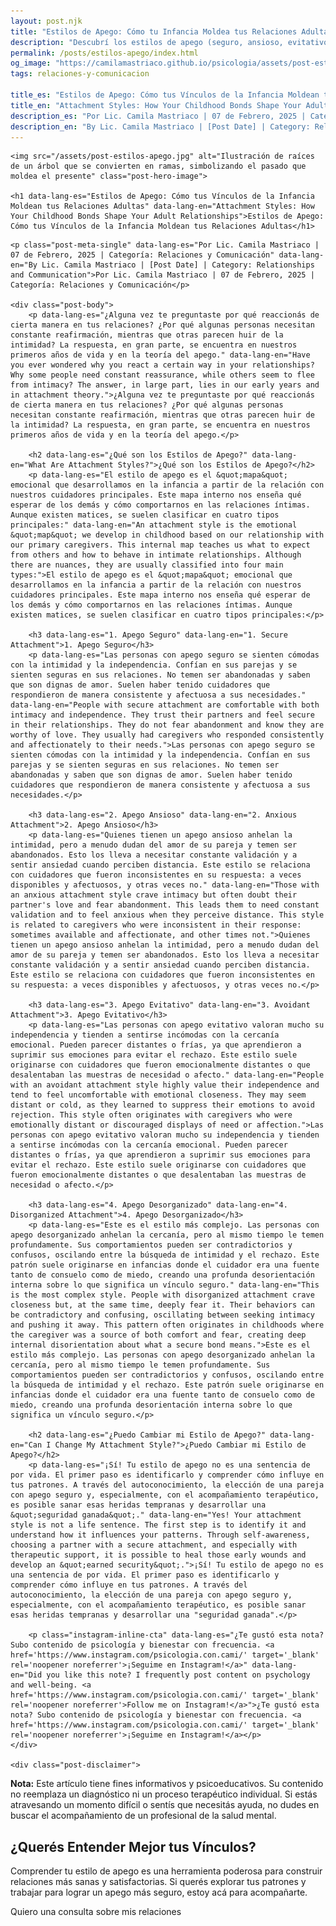 ```yaml
---
layout: post.njk
title: "Estilos de Apego: Cómo tu Infancia Moldea tus Relaciones Adultas | Blog Camila Mastriaco"
description: "Descubrí los estilos de apego (seguro, ansioso, evitativo y desorganizado) y entendé cómo tus primeros vínculos afectan tu forma de amar y relacionarte hoy."
permalink: /posts/estilos-apego/index.html
og_image: "https://camilamastriaco.github.io/psicologia/assets/post-estilos-apego.jpg"
tags: relaciones-y-comunicacion

title_es: "Estilos de Apego: Cómo tus Vínculos de la Infancia Moldean tus Relaciones Adultas"
title_en: "Attachment Styles: How Your Childhood Bonds Shape Your Adult Relationships"
description_es: "Por Lic. Camila Mastriaco | 07 de Febrero, 2025 | Categoría: Relaciones y Comunicación"
description_en: "By Lic. Camila Mastriaco | [Post Date] | Category: Relationships and Communication"
---
```




    <img src="/assets/post-estilos-apego.jpg" alt="Ilustración de raíces de un árbol que se convierten en ramas, simbolizando el pasado que moldea el presente" class="post-hero-image">
    
    <h1 data-lang-es="Estilos de Apego: Cómo tus Vínculos de la Infancia Moldean tus Relaciones Adultas" data-lang-en="Attachment Styles: How Your Childhood Bonds Shape Your Adult Relationships">Estilos de Apego: Cómo tus Vínculos de la Infancia Moldean tus Relaciones Adultas</h1>
<div id="share-buttons-container"></div>

    <p class="post-meta-single" data-lang-es="Por Lic. Camila Mastriaco | 07 de Febrero, 2025 | Categoría: Relaciones y Comunicación" data-lang-en="By Lic. Camila Mastriaco | [Post Date] | Category: Relationships and Communication">Por Lic. Camila Mastriaco | 07 de Febrero, 2025 | Categoría: Relaciones y Comunicación</p>
    
    <div class="post-body">
        <p data-lang-es="¿Alguna vez te preguntaste por qué reaccionás de cierta manera en tus relaciones? ¿Por qué algunas personas necesitan constante reafirmación, mientras que otras parecen huir de la intimidad? La respuesta, en gran parte, se encuentra en nuestros primeros años de vida y en la teoría del apego." data-lang-en="Have you ever wondered why you react a certain way in your relationships? Why some people need constant reassurance, while others seem to flee from intimacy? The answer, in large part, lies in our early years and in attachment theory.">¿Alguna vez te preguntaste por qué reaccionás de cierta manera en tus relaciones? ¿Por qué algunas personas necesitan constante reafirmación, mientras que otras parecen huir de la intimidad? La respuesta, en gran parte, se encuentra en nuestros primeros años de vida y en la teoría del apego.</p>

        <h2 data-lang-es="¿Qué son los Estilos de Apego?" data-lang-en="What Are Attachment Styles?">¿Qué son los Estilos de Apego?</h2>
        <p data-lang-es="El estilo de apego es el &quot;mapa&quot; emocional que desarrollamos en la infancia a partir de la relación con nuestros cuidadores principales. Este mapa interno nos enseña qué esperar de los demás y cómo comportarnos en las relaciones íntimas. Aunque existen matices, se suelen clasificar en cuatro tipos principales:" data-lang-en="An attachment style is the emotional &quot;map&quot; we develop in childhood based on our relationship with our primary caregivers. This internal map teaches us what to expect from others and how to behave in intimate relationships. Although there are nuances, they are usually classified into four main types:">El estilo de apego es el &quot;mapa&quot; emocional que desarrollamos en la infancia a partir de la relación con nuestros cuidadores principales. Este mapa interno nos enseña qué esperar de los demás y cómo comportarnos en las relaciones íntimas. Aunque existen matices, se suelen clasificar en cuatro tipos principales:</p>
        
        <h3 data-lang-es="1. Apego Seguro" data-lang-en="1. Secure Attachment">1. Apego Seguro</h3>
        <p data-lang-es="Las personas con apego seguro se sienten cómodas con la intimidad y la independencia. Confían en sus parejas y se sienten seguras en sus relaciones. No temen ser abandonadas y saben que son dignas de amor. Suelen haber tenido cuidadores que respondieron de manera consistente y afectuosa a sus necesidades." data-lang-en="People with secure attachment are comfortable with both intimacy and independence. They trust their partners and feel secure in their relationships. They do not fear abandonment and know they are worthy of love. They usually had caregivers who responded consistently and affectionately to their needs.">Las personas con apego seguro se sienten cómodas con la intimidad y la independencia. Confían en sus parejas y se sienten seguras en sus relaciones. No temen ser abandonadas y saben que son dignas de amor. Suelen haber tenido cuidadores que respondieron de manera consistente y afectuosa a sus necesidades.</p>

        <h3 data-lang-es="2. Apego Ansioso" data-lang-en="2. Anxious Attachment">2. Apego Ansioso</h3>
        <p data-lang-es="Quienes tienen un apego ansioso anhelan la intimidad, pero a menudo dudan del amor de su pareja y temen ser abandonados. Esto los lleva a necesitar constante validación y a sentir ansiedad cuando perciben distancia. Este estilo se relaciona con cuidadores que fueron inconsistentes en su respuesta: a veces disponibles y afectuosos, y otras veces no." data-lang-en="Those with an anxious attachment style crave intimacy but often doubt their partner's love and fear abandonment. This leads them to need constant validation and to feel anxious when they perceive distance. This style is related to caregivers who were inconsistent in their response: sometimes available and affectionate, and other times not.">Quienes tienen un apego ansioso anhelan la intimidad, pero a menudo dudan del amor de su pareja y temen ser abandonados. Esto los lleva a necesitar constante validación y a sentir ansiedad cuando perciben distancia. Este estilo se relaciona con cuidadores que fueron inconsistentes en su respuesta: a veces disponibles y afectuosos, y otras veces no.</p>

        <h3 data-lang-es="3. Apego Evitativo" data-lang-en="3. Avoidant Attachment">3. Apego Evitativo</h3>
        <p data-lang-es="Las personas con apego evitativo valoran mucho su independencia y tienden a sentirse incómodas con la cercanía emocional. Pueden parecer distantes o frías, ya que aprendieron a suprimir sus emociones para evitar el rechazo. Este estilo suele originarse con cuidadores que fueron emocionalmente distantes o que desalentaban las muestras de necesidad o afecto." data-lang-en="People with an avoidant attachment style highly value their independence and tend to feel uncomfortable with emotional closeness. They may seem distant or cold, as they learned to suppress their emotions to avoid rejection. This style often originates with caregivers who were emotionally distant or discouraged displays of need or affection.">Las personas con apego evitativo valoran mucho su independencia y tienden a sentirse incómodas con la cercanía emocional. Pueden parecer distantes o frías, ya que aprendieron a suprimir sus emociones para evitar el rechazo. Este estilo suele originarse con cuidadores que fueron emocionalmente distantes o que desalentaban las muestras de necesidad o afecto.</p>
        
        <h3 data-lang-es="4. Apego Desorganizado" data-lang-en="4. Disorganized Attachment">4. Apego Desorganizado</h3>
        <p data-lang-es="Este es el estilo más complejo. Las personas con apego desorganizado anhelan la cercanía, pero al mismo tiempo le temen profundamente. Sus comportamientos pueden ser contradictorios y confusos, oscilando entre la búsqueda de intimidad y el rechazo. Este patrón suele originarse en infancias donde el cuidador era una fuente tanto de consuelo como de miedo, creando una profunda desorientación interna sobre lo que significa un vínculo seguro." data-lang-en="This is the most complex style. People with disorganized attachment crave closeness but, at the same time, deeply fear it. Their behaviors can be contradictory and confusing, oscillating between seeking intimacy and pushing it away. This pattern often originates in childhoods where the caregiver was a source of both comfort and fear, creating deep internal disorientation about what a secure bond means.">Este es el estilo más complejo. Las personas con apego desorganizado anhelan la cercanía, pero al mismo tiempo le temen profundamente. Sus comportamientos pueden ser contradictorios y confusos, oscilando entre la búsqueda de intimidad y el rechazo. Este patrón suele originarse en infancias donde el cuidador era una fuente tanto de consuelo como de miedo, creando una profunda desorientación interna sobre lo que significa un vínculo seguro.</p>

        <h2 data-lang-es="¿Puedo Cambiar mi Estilo de Apego?" data-lang-en="Can I Change My Attachment Style?">¿Puedo Cambiar mi Estilo de Apego?</h2>
        <p data-lang-es="¡Sí! Tu estilo de apego no es una sentencia de por vida. El primer paso es identificarlo y comprender cómo influye en tus patrones. A través del autoconocimiento, la elección de una pareja con apego seguro y, especialmente, con el acompañamiento terapéutico, es posible sanar esas heridas tempranas y desarrollar una &quot;seguridad ganada&quot;." data-lang-en="Yes! Your attachment style is not a life sentence. The first step is to identify it and understand how it influences your patterns. Through self-awareness, choosing a partner with a secure attachment, and especially with therapeutic support, it is possible to heal those early wounds and develop an &quot;earned security&quot;.">¡Sí! Tu estilo de apego no es una sentencia de por vida. El primer paso es identificarlo y comprender cómo influye en tus patrones. A través del autoconocimiento, la elección de una pareja con apego seguro y, especialmente, con el acompañamiento terapéutico, es posible sanar esas heridas tempranas y desarrollar una "seguridad ganada".</p>
        
        <p class="instagram-inline-cta" data-lang-es="¿Te gustó esta nota? Subo contenido de psicología y bienestar con frecuencia. <a href='https://www.instagram.com/psicologia.con.cami/' target='_blank' rel='noopener noreferrer'>¡Seguime en Instagram!</a>" data-lang-en="Did you like this note? I frequently post content on psychology and well-being. <a href='https://www.instagram.com/psicologia.con.cami/' target='_blank' rel='noopener noreferrer'>Follow me on Instagram!</a>">¿Te gustó esta nota? Subo contenido de psicología y bienestar con frecuencia. <a href='https://www.instagram.com/psicologia.con.cami/' target='_blank' rel='noopener noreferrer'>¡Seguime en Instagram!</a></p>
    </div>
    
    <div class="post-disclaimer">
<p data-lang-es="<strong>Nota:</strong> Este artículo tiene fines informativos y psicoeducativos. Su contenido no reemplaza un diagnóstico ni un proceso terapéutico individual. Si estás atravesando un momento difícil o sentís que necesitás ayuda, no dudes en buscar el acompañamiento de un profesional de la salud mental." data-lang-en="<strong>Disclaimer:</strong> This article is for informational and psychoeducational purposes only. It is not a substitute for a professional diagnosis or an individual therapeutic process. If you are going through a difficult time or feel you need help, do not hesitate to seek support from a mental health professional.">
<strong>Nota:</strong> Este artículo tiene fines informativos y psicoeducativos. Su contenido no reemplaza un diagnóstico ni un proceso terapéutico individual. Si estás atravesando un momento difícil o sentís que necesitás ayuda, no dudes en buscar el acompañamiento de un profesional de la salud mental.
</p>
</div>

<section id="cta-post" class="animate-on-scroll">
        <h2 data-lang-es="¿Querés Entender Mejor tus Vínculos?" data-lang-en="Want to Better Understand Your Bonds?">¿Querés Entender Mejor tus Vínculos?</h2>
        <p data-lang-es="Comprender tu estilo de apego es una herramienta poderosa para construir relaciones más sanas y satisfactorias. Si querés explorar tus patrones y trabajar para lograr un apego más seguro, estoy acá para acompañarte." data-lang-en="Understanding your attachment style is a powerful tool for building healthier and more satisfying relationships. If you want to explore your patterns and work towards a more secure attachment, I'm here to support you.">Comprender tu estilo de apego es una herramienta poderosa para construir relaciones más sanas y satisfactorias. Si querés explorar tus patrones y trabajar para lograr un apego más seguro, estoy acá para acompañarte.</p>
        <a 
            class="btn whatsapp-trigger" 
            data-location="post_apego_cta" 
            target="_blank" 
            rel="noopener noreferrer" 
            data-lang-es="Quiero una consulta sobre mis relaciones" 
            data-lang-en="I want a consultation about my relationships" 
            data-whatsapp-es="Hola Camila, leí tu nota sobre estilos de apego y quisiera consultarte sobre las sesiones." 
            data-whatsapp-en="Hi Camila, I read your note about attachment styles and would like to ask about the sessions." 
        >Quiero una consulta sobre mis relaciones</a>
    </section>